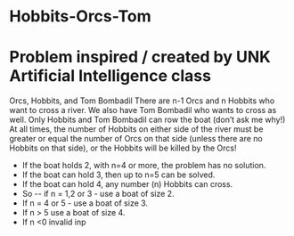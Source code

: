 # Hobbits-Orcs-Tom
# Problem inspired / created by UNK Artificial Intelligence class
Orcs, Hobbits, and Tom Bombadil
There are n-1 Orcs and n Hobbits who want to cross a river. We also have Tom Bombadil
who wants to cross as well. Only Hobbits and Tom Bombadil can row the boat (don’t ask
me why!) At all times, the number of Hobbits on either side of the river must be greater or
equal the number of Orcs on that side (unless there are no Hobbits on that side), or the
Hobbits will be killed by the Orcs!
- If the boat holds 2, with n=4 or more, the problem has no solution.
- If the boat can hold 3, then up to n=5 can be solved.
- If the boat can hold 4, any number (n) Hobbits can cross.
- So -- if n = 1,2 or 3 - use a boat of size 2.
- If n = 4 or 5 - use a boat of size 3.
- If n > 5 use a boat of size 4.
- If n <0 invalid inp
